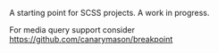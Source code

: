 A starting point for SCSS projects. A work in progress.

For media query support consider https://github.com/canarymason/breakpoint